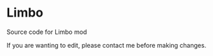 Limbo
=====

Source code for Limbo mod

If you are wanting to edit, please contact me before making changes.
